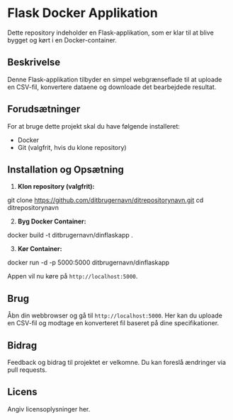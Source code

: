 # Flask Docker Applikation

Dette repository indeholder en Flask-applikation, som er klar til at blive bygget og kørt i en Docker-container.

## Beskrivelse

Denne Flask-applikation tilbyder en simpel webgrænseflade til at uploade en CSV-fil, konvertere dataene og downloade det bearbejdede resultat. 

## Forudsætninger

For at bruge dette projekt skal du have følgende installeret:

- Docker
- Git (valgfrit, hvis du klone repository)

## Installation og Opsætning

1. **Klon repository (valgfrit):**

git clone https://github.com/ditbrugernavn/ditrepositorynavn.git
cd ditrepositorynavn

2. **Byg Docker Container:**

docker build -t ditbrugernavn/dinflaskapp .

3. **Kør Container:**

docker run -d -p 5000:5000 ditbrugernavn/dinflaskapp

Appen vil nu køre på `http://localhost:5000`.

## Brug

Åbn din webbrowser og gå til `http://localhost:5000`. Her kan du uploade en CSV-fil og modtage en konverteret fil baseret på dine specifikationer.

## Bidrag

Feedback og bidrag til projektet er velkomne. Du kan foreslå ændringer via pull requests.

## Licens

Angiv licensoplysninger her.
